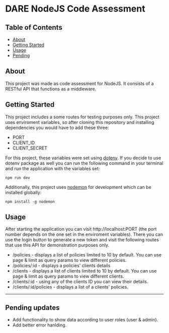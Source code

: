 # DARE NodeJS Code Assessment

## Table of Contents

- [About](#about)
- [Getting Started](#getting_started)
- [Usage](#usage)
- [Pending](#pending)

## About <a name = "about"></a>

This project was made as code assessment for NodeJS.
It consists of a RESTful API that functions as a middleware.

## Getting Started <a name = "getting_started"></a>

This project includes a some routes for testing purposes only.
This project uses enviroment variables, so after cloning this repository and installing dependencies you would have to add these three:

- PORT
- CLIENT_ID
- CLIENT_SECRET

For this project, these variables were set using [dotenv](https://www.npmjs.com/package/dotenv).
If you decide to use dotenv package as well you can run the following command in your terminal and run the application with the variables set:

```
npm run dev
```

Additionally, this project uses [nodemon](https://www.npmjs.com/package/nodemon) for development which can be installed globally:

```
npm install -g nodemon
```

## Usage <a name = "usage"></a>

After starting the application you can visit http://localhost:PORT (the port number depends on the one set in the enviroment variables).
There you can use the login button to generate a new token and visit the following routes that use this API for demonstration purposes only.

- /policies - displays a list of policies limited to 10 by default. You can use page & limit as query params to view different policies.
- /policies/:id - displays a policies' clients details
- /clients - displays a list of clients limited to 10 by default. You can use page & limit as query params to view different clients.
- /clients/:id - using any of the clients ID you can view their details.
- /clients/:id/policies - displays a list of a clients' policies.

---

## Pending updates <a name = "pending"></a>

- Add functionality to show data according to user roles (user & admin).
- Add better error hanlding.
